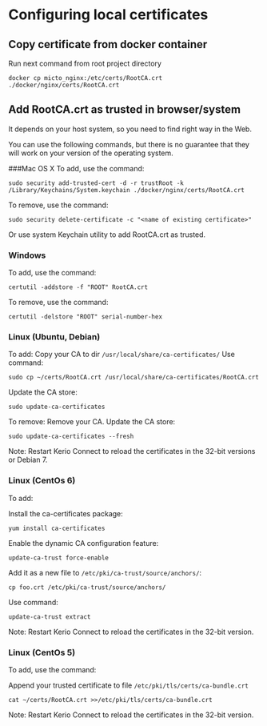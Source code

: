 # Configuring local certificates

## Copy certificate from docker container

Run next command from root project directory 

```shell
docker cp micto_nginx:/etc/certs/RootCA.crt ./docker/nginx/certs/RootCA.crt
```

## Add RootCA.crt as trusted in browser/system
It depends on your host system, so you need to find right way in the Web. 

You can use the following commands, but there is no guarantee that they will work on your version of the operating system.

###Mac OS X
To add, use the command:
```shell
sudo security add-trusted-cert -d -r trustRoot -k /Library/Keychains/System.keychain ./docker/nginx/certs/RootCA.crt
```

To remove, use the command:
```shell
sudo security delete-certificate -c "<name of existing certificate>"
```

Or use system Keychain utility to add RootCA.crt as trusted.

### Windows
To add, use the command:
```shell
certutil -addstore -f "ROOT" RootCA.crt
```

To remove, use the command:
```shell
certutil -delstore "ROOT" serial-number-hex
```

### Linux (Ubuntu, Debian)
To add:
Copy your CA to dir `/usr/local/share/ca-certificates/`
Use command: 
```shell
sudo cp ~/certs/RootCA.crt /usr/local/share/ca-certificates/RootCA.crt
```

Update the CA store: 
```shell
sudo update-ca-certificates
```

To remove:
Remove your CA.
Update the CA store: 
```shell
sudo update-ca-certificates --fresh
```

Note: Restart Kerio Connect to reload the certificates in the 32-bit versions or Debian 7.

### Linux (CentOs 6)
To add:

Install the ca-certificates package: 
```shell
yum install ca-certificates
```
Enable the dynamic CA configuration feature: 
```shell
update-ca-trust force-enable
```
Add it as a new file to `/etc/pki/ca-trust/source/anchors/`: 
```shell
cp foo.crt /etc/pki/ca-trust/source/anchors/
```
Use command: 
```shell
update-ca-trust extract
```
Note: Restart Kerio Connect to reload the certificates in the 32-bit version.

### Linux (CentOs 5)
To add, use the command:

Append your trusted certificate to file `/etc/pki/tls/certs/ca-bundle.crt`
```shell
cat ~/certs/RootCA.crt >>/etc/pki/tls/certs/ca-bundle.crt
```
Note: Restart Kerio Connect to reload the certificates in the 32-bit version.

